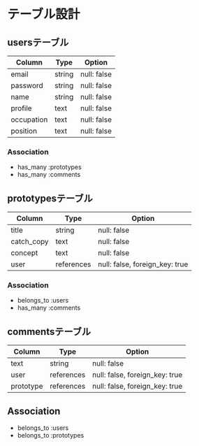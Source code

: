# テーブル設計

## usersテーブル

| Column      | Type    | Option      |
| ----------- | ------- | ----------- |
| email       | string  | null: false |
| password    | string  | null: false |
| name        | string  | null: false |
| profile     | text    | null: false |
| occupation  | text    | null: false |
| position    | text    | null: false |

### Association

- has_many :prototypes
- has_many :comments

## prototypesテーブル

| Column      | Type       | Option                         |
| ----------- | ---------- | ------------------------------ |
| title       | string     | null: false                    |
| catch_copy  | text       | null: false                    |
| concept     | text       | null: false                    |
| user        | references | null: false, foreign_key: true |

### Association

- belongs_to :users
- has_many   :comments

## commentsテーブル

| Column      | Type       | Option                         |
| ----------- | ---------- | ------------------------------ |
| text        | string     | null: false                    |
| user        | references | null: false, foreign_key: true |
| prototype   | references | null: false, foreign_key: true |

## Association

- belongs_to :users
- belongs_to :prototypes